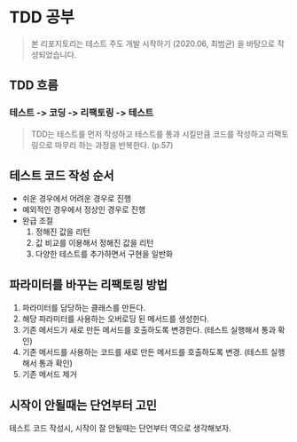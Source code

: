 # TDD 공부

> 본 리포지토리는 테스트 주도 개발 시작하기 (2020.06, 최범균) 을 바탕으로 작성되었습니다.

## TDD 흐름
### 테스트 -> 코딩 -> 리팩토링 -> 테스트
> TDD는 테스트를 먼저 작성하고 테스트를 통과 시킬만큼 코드를 작성하고 리팩토링으로 마무리 하는 과정을 반복한다. (p.57)

## 테스트 코드 작성 순서
* 쉬운 경우에서 어려운 경우로 진행
* 예외적인 경우에서 정상인 경우로 진행
* 완급 조절
    1. 정해진 값을 리턴
    2. 값 비교를 이용해서 정해진 값을 리턴
    3. 다양한 테스트를 추가하면서 구현을 일반화

## 파라미터를 바꾸는 리팩토링 방법
1. 파라미터를 담당하는 클래스를 만든다.
2. 해당 파라미터를 사용하는 오버로딩 된 메서드를 생성한다.
3. 기존 메서드가 새로 만든 메서드를 호출하도록 변경한다. (테스트 실행해서 통과 확인)
4. 기존 메서드를 사용하는 코드를 새로 만든 메서드를 호출하도록 변경. (테스트 실행해서 통과 확인)
5. 기존 메서드 제거

## 시작이 안될때는 단언부터 고민
테스트 코드 작성시, 시작이 잘 안될때는 단언부터 역으로 생각해보자.